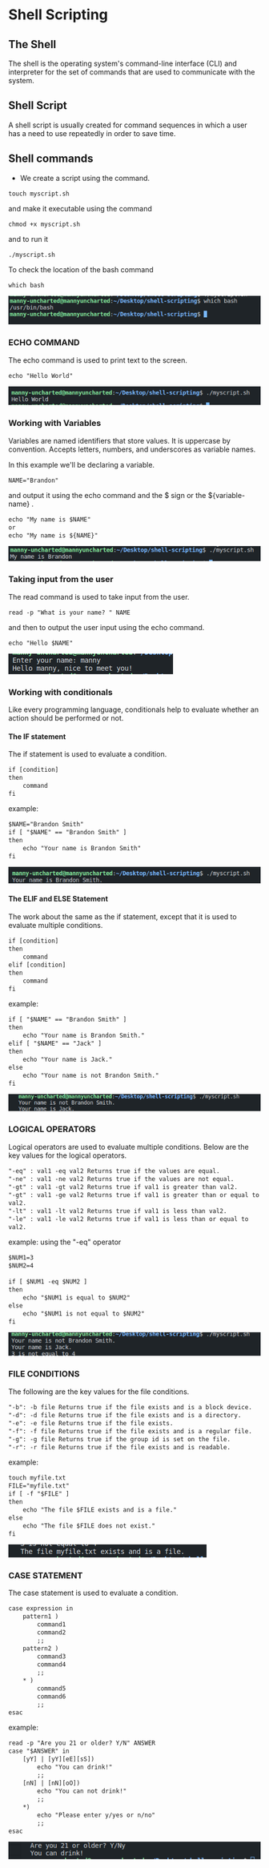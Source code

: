 # Shell Scripting


## The Shell
The shell is the operating system's command-line interface (CLI) and interpreter for the set of commands that are used to communicate with the system.

## Shell Script
A shell script is usually created for command sequences in which a user has a need to use repeatedly in order to save time.

## Shell commands
- We create a script using the command.
```
touch myscript.sh
```
and make it executable using the command
```
chmod +x myscript.sh
```
and to run it
```
./myscript.sh
```

To check the location of the bash command 
```
which bash
```
![Location of the bash command](img/which_bash.png)

### ECHO COMMAND
The echo command is used to print text to the screen.

```
echo "Hello World"
```
![To print text to the screen](img/echo-hello-world.png)

### Working with Variables
Variables are named identifiers that store values. It is uppercase by convention. Accepts letters, numbers, and underscores as variable names.

In this example we'll be declaring a variable.
```
NAME="Brandon"
```
and output it using the echo command and the $ sign or the ${variable-name} .
```
echo "My name is $NAME"
or
echo "My name is ${NAME}"
```
![Printing a variable](img/echo-my-name.png)

### Taking input from the user
The read command is used to take input from the user.

```
read -p "What is your name? " NAME
```
and then to output the user input using the echo command.
```
echo "Hello $NAME"
```
![Taking input from the user](img/read-input.png)

### Working with conditionals
Like every programming language, conditionals help to evaluate whether an action should be performed or not.
#### The IF statement
The if statement is used to evaluate a condition.

```
if [condition]
then
    command
fi
```
example:
```
$NAME="Brandon Smith"
if [ "$NAME" == "Brandon Smith" ]
then
    echo "Your name is Brandon Smith"
fi
```
![test](img/if-statement.png)

#### The ELIF and ELSE Statement
The work about the same as the if statement, except that it is used to evaluate multiple conditions.

```
if [condition]
then
    command
elif [condition]
then
    command
fi
```
example:
```
if [ "$NAME" == "Brandon Smith" ]
then
    echo "Your name is Brandon Smith."
elif [ "$NAME" == "Jack" ]
then
    echo "Your name is Jack."
else
    echo "Your name is not Brandon Smith."
fi
```
![test](img/elif-else-statement.png)


### LOGICAL OPERATORS
Logical operators are used to evaluate multiple conditions.
Below are the key values for the logical operators.

```
"-eq" : val1 -eq val2 Returns true if the values are equal.
"-ne" : val1 -ne val2 Returns true if the values are not equal.
"-gt" : val1 -gt val2 Returns true if val1 is greater than val2.
"-gt" : val1 -ge val2 Returns true if val1 is greater than or equal to val2.
"-lt" : val1 -lt val2 Returns true if val1 is less than val2.
"-le" : val1 -le val2 Returns true if val1 is less than or equal to val2.
```
example:
using the "-eq" operator
```
$NUM1=3
$NUM2=4

if [ $NUM1 -eq $NUM2 ]
then
    echo "$NUM1 is equal to $NUM2"
else
    echo "$NUM1 is not equal to $NUM2"
fi
```
![test](img/logical-operators.png)

### FILE CONDITIONS
The following are the key values for the file conditions.

```
"-b": -b file Returns true if the file exists and is a block device.
"-d": -d file Returns true if the file exists and is a directory.
"-e": -e file Returns true if the file exists.
"-f": -f file Returns true if the file exists and is a regular file.
"-g": -g file Returns true if the group id is set on the file.
"-r": -r file Returns true if the file exists and is readable.
```
example:
```
touch myfile.txt
FILE="myfile.txt"
if [ -f "$FILE" ]
then
    echo "The file $FILE exists and is a file."
else
    echo "The file $FILE does not exist."
fi
```
![test](img/file-conditions.png)


### CASE STATEMENT
The case statement is used to evaluate a condition.

```
case expression in
    pattern1 )
        command1
        command2
        ;;
    pattern2 )
        command3
        command4
        ;;
    * )
        command5
        command6
        ;;
esac
```
example:
```
read -p "Are you 21 or older? Y/N" ANSWER
case "$ANSWER" in
    [yY] | [yY][eE][sS])
        echo "You can drink!"
        ;;
    [nN] | [nN][oO])
        echo "You can not drink!"
        ;;
    *)
        echo "Please enter y/yes or n/no"
        ;;
esac
```
![test](img/case-statement.png)
